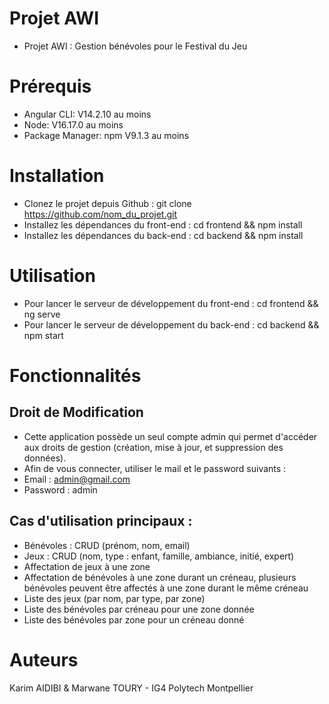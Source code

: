 # Projet AWI

  - Projet AWI : Gestion bénévoles pour le Festival du Jeu

# Prérequis

  - Angular CLI: V14.2.10 au moins
  - Node: V16.17.0 au moins
  - Package Manager: npm V9.1.3 au moins

# Installation
  - Clonez le projet depuis Github : git clone https://github.com/nom_du_projet.git
  - Installez les dépendances du front-end : cd frontend && npm install
  - Installez les dépendances du back-end : cd backend && npm install

# Utilisation

  - Pour lancer le serveur de développement du front-end : cd frontend && ng serve
  - Pour lancer le serveur de développement du back-end : cd backend && npm start

# Fonctionnalités

## Droit de Modification

  - Cette application possède un seul compte admin qui permet d'accéder aux droits de gestion (création, mise à jour, et suppression des données).
  - Afin de vous connecter, utiliser le mail et le password suivants : 
  - Email : admin@gmail.com
  - Password : admin
  
## Cas d'utilisation principaux : 

  - Bénévoles : CRUD (prénom, nom, email)
  - Jeux : CRUD (nom, type : enfant, famille, ambiance, initié, expert)
  - Affectation de jeux à une zone
  - Affectation de bénévoles à une zone durant un créneau,
    plusieurs bénévoles peuvent être affectés à une zone durant le
    même créneau
  - Liste des jeux (par nom, par type, par zone)
  - Liste des bénévoles par créneau pour une zone donnée
  - Liste des bénévoles par zone pour un créneau donné

# Auteurs

  Karim AIDIBI & Marwane TOURY - IG4 Polytech Montpellier